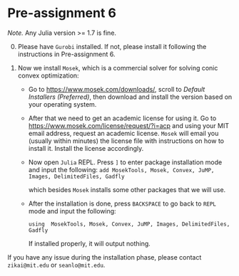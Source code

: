 # Pre-assignment 6

*Note.* Any Julia version >= 1.7 is fine.

0. Please have `Gurobi` installed. If not, please install it following the instructions in Pre-assignment 6.

1. Now we install `Mosek`, which is a commercial solver for solving conic convex optimization:
   * Go to https://www.mosek.com/downloads/, scroll to *Default Installers (Preferred)*, then download and install the version based on your operating system.
   
   * After that we need to get an academic license for using it. Go to https://www.mosek.com/license/request/?i=acp  and using your MIT email address, request an academic license. `Mosek` will email you (usually within minutes) the license file with instructions on how to install it. Install the license accordingly.
   
   * Now open `Julia` REPL. Press `]` to enter package installation mode and input the following: 
     `add MosekTools, Mosek, Convex, JuMP, Images, DelimitedFiles, Gadfly`
   
     which besides `Mosek` installs some other packages that we will use. 
   
   * After the installation is done, press `BACKSPACE` to go back to `REPL` mode and input the following: 
   
     `using  MosekTools, Mosek, Convex, JuMP, Images, DelimitedFiles, Gadfly`
     
     If installed properly, it will output nothing.
     

If you have any issue during the installation phase, please contact `zikai@mit.edu` or `seanlo@mit.edu`. 
